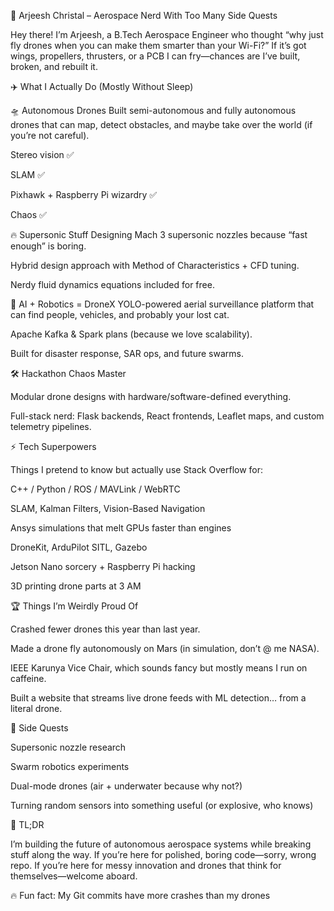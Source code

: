 🚀 Arjeesh Christal – Aerospace Nerd With Too Many Side Quests

Hey there! I’m Arjeesh, a B.Tech Aerospace Engineer who thought “why just fly drones when you can make them smarter than your Wi-Fi?”
If it’s got wings, propellers, thrusters, or a PCB I can fry—chances are I’ve built, broken, and rebuilt it.

✈️ What I Actually Do (Mostly Without Sleep)

🛸 Autonomous Drones
Built semi-autonomous and fully autonomous drones that can map, detect obstacles, and maybe take over the world (if you’re not careful).

Stereo vision ✅

SLAM ✅

Pixhawk + Raspberry Pi wizardry ✅

Chaos ✅

🔥 Supersonic Stuff
Designing Mach 3 supersonic nozzles because “fast enough” is boring.

Hybrid design approach with Method of Characteristics + CFD tuning.

Nerdy fluid dynamics equations included for free.

🧠 AI + Robotics = DroneX
YOLO-powered aerial surveillance platform that can find people, vehicles, and probably your lost cat.

Apache Kafka & Spark plans (because we love scalability).

Built for disaster response, SAR ops, and future swarms.

🛠 Hackathon Chaos Master

Modular drone designs with hardware/software-defined everything.

Full-stack nerd: Flask backends, React frontends, Leaflet maps, and custom telemetry pipelines.

⚡ Tech Superpowers

Things I pretend to know but actually use Stack Overflow for:

C++ / Python / ROS / MAVLink / WebRTC

SLAM, Kalman Filters, Vision-Based Navigation

Ansys simulations that melt GPUs faster than engines

DroneKit, ArduPilot SITL, Gazebo

Jetson Nano sorcery + Raspberry Pi hacking

3D printing drone parts at 3 AM

🏆 Things I’m Weirdly Proud Of

Crashed fewer drones this year than last year.

Made a drone fly autonomously on Mars (in simulation, don’t @ me NASA).

IEEE Karunya Vice Chair, which sounds fancy but mostly means I run on caffeine.

Built a website that streams live drone feeds with ML detection… from a literal drone.

🧩 Side Quests

Supersonic nozzle research

Swarm robotics experiments

Dual-mode drones (air + underwater because why not?)

Turning random sensors into something useful (or explosive, who knows)

🎯 TL;DR

I’m building the future of autonomous aerospace systems while breaking stuff along the way.
If you’re here for polished, boring code—sorry, wrong repo.
If you’re here for messy innovation and drones that think for themselves—welcome aboard.

🔥 Fun fact: My Git commits have more crashes than my drones
